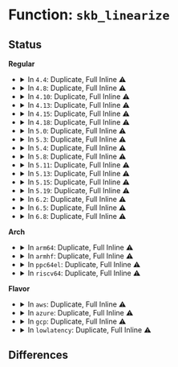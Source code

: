 # Function: <code>skb_linearize</code>

## Status
<b>Regular</b>
<ul>
<li>
<details>
<summary>In <code>4.4</code>: Duplicate, Full Inline ⚠️</summary>

**Collision:** Static Duplication

**Inline:** Full

**Transformation:** False

**Instances:**

```
In drivers/net/xen-netfront.c (ffffffff815fafd0)
Location: include/linux/skbuff.h:2676
Inline: True
Inline callers:
  - drivers/net/xen-netfront.c:xennet_start_xmit
```
```
In net/core/skbuff.c (ffffffff817098a3)
Location: include/linux/skbuff.h:2676
Inline: True
Inline callers:
  - net/core/skbuff.c:skb_pad
```
```
In net/ipv6/ndisc.c (ffffffff817e117e)
Location: include/linux/skbuff.h:2676
Inline: True
Inline callers:
  - net/ipv6/ndisc.c:ndisc_rcv
```
</details>
</li>
<li>
<details>
<summary>In <code>4.8</code>: Duplicate, Full Inline ⚠️</summary>

**Collision:** Static Duplication

**Inline:** Full

**Transformation:** False

**Instances:**

```
In drivers/net/xen-netfront.c (ffffffff8165aeb0)
Location: include/linux/skbuff.h:2819
Inline: True
Inline callers:
  - drivers/net/xen-netfront.c:xennet_start_xmit
```
```
In net/core/skbuff.c (ffffffff81771353)
Location: include/linux/skbuff.h:2819
Inline: True
Inline callers:
  - net/core/skbuff.c:skb_pad
```
```
In net/ipv6/ndisc.c (ffffffff8184fac7)
Location: include/linux/skbuff.h:2819
Inline: True
Inline callers:
  - net/ipv6/ndisc.c:ndisc_rcv
```
</details>
</li>
<li>
<details>
<summary>In <code>4.10</code>: Duplicate, Full Inline ⚠️</summary>

**Collision:** Static Duplication

**Inline:** Full

**Transformation:** False

**Instances:**

```
In drivers/net/xen-netfront.c (ffffffff81688c28)
Location: include/linux/skbuff.h:2857
Inline: True
Inline callers:
  - drivers/net/xen-netfront.c:xennet_start_xmit
```
```
In net/core/skbuff.c (ffffffff8179e473)
Location: include/linux/skbuff.h:2857
Inline: True
Inline callers:
  - net/core/skbuff.c:skb_pad
```
```
In net/ipv6/ndisc.c (ffffffff818819e7)
Location: include/linux/skbuff.h:2857
Inline: True
Inline callers:
  - net/ipv6/ndisc.c:ndisc_rcv
```
</details>
</li>
<li>
<details>
<summary>In <code>4.13</code>: Duplicate, Full Inline ⚠️</summary>

**Collision:** Static Duplication

**Inline:** Full

**Transformation:** False

**Instances:**

```
In drivers/net/xen-netfront.c (ffffffff8169e3eb)
Location: include/linux/skbuff.h:2923
Inline: True
Inline callers:
  - drivers/net/xen-netfront.c:xennet_start_xmit
```
```
In net/core/skbuff.c (ffffffff817bc930)
Location: include/linux/skbuff.h:2923
Inline: True
```
```
In net/core/dev.c (ffffffff817d0a14)
Location: include/linux/skbuff.h:2923
Inline: True
Inline callers:
  - net/core/dev.c:netif_receive_skb_internal
```
```
In net/ipv6/ndisc.c (ffffffff818a7b03)
Location: include/linux/skbuff.h:2923
Inline: True
Inline callers:
  - net/ipv6/ndisc.c:ndisc_rcv
```
</details>
</li>
<li>
<details>
<summary>In <code>4.15</code>: Duplicate, Full Inline ⚠️</summary>

**Collision:** Static Duplication

**Inline:** Full

**Transformation:** False

**Instances:**

```
In drivers/net/xen-netfront.c (ffffffff8170958e)
Location: include/linux/skbuff.h:3022
Inline: True
Inline callers:
  - drivers/net/xen-netfront.c:xennet_start_xmit
```
```
In net/core/skbuff.c (ffffffff818364b0)
Location: include/linux/skbuff.h:3022
Inline: True
```
```
In net/core/dev.c (ffffffff8184a669)
Location: include/linux/skbuff.h:3022
Inline: True
Inline callers:
  - net/core/dev.c:do_xdp_generic
```
```
In net/ipv6/ndisc.c (ffffffff8192a5ad)
Location: include/linux/skbuff.h:3022
Inline: True
Inline callers:
  - net/ipv6/ndisc.c:ndisc_rcv
```
</details>
</li>
<li>
<details>
<summary>In <code>4.18</code>: Duplicate, Full Inline ⚠️</summary>

**Collision:** Static Duplication

**Inline:** Full

**Transformation:** False

**Instances:**

```
In drivers/net/xen-netfront.c (ffffffff8174811a)
Location: include/linux/skbuff.h:3034
Inline: True
Inline callers:
  - drivers/net/xen-netfront.c:xennet_start_xmit
```
```
In net/core/skbuff.c (ffffffff818805a5)
Location: include/linux/skbuff.h:3034
Inline: True
Inline callers:
  - net/core/skbuff.c:__skb_pad
```
```
In net/core/dev.c (ffffffff81894ab9)
Location: include/linux/skbuff.h:3034
Inline: True
```
```
In net/ipv6/ndisc.c (ffffffff81982815)
Location: include/linux/skbuff.h:3034
Inline: True
Inline callers:
  - net/ipv6/ndisc.c:ndisc_rcv
```
</details>
</li>
<li>
<details>
<summary>In <code>5.0</code>: Duplicate, Full Inline ⚠️</summary>

**Collision:** Static Duplication

**Inline:** Full

**Transformation:** False

**Instances:**

```
In drivers/net/xen-netfront.c (ffffffff8176c1e6)
Location: include/linux/skbuff.h:3110
Inline: True
Inline callers:
  - drivers/net/xen-netfront.c:xennet_start_xmit
```
```
In net/core/skbuff.c (ffffffff818a147c)
Location: include/linux/skbuff.h:3110
Inline: True
Inline callers:
  - net/core/skbuff.c:__skb_pad
```
```
In net/core/dev.c (ffffffff818b53b0)
Location: include/linux/skbuff.h:3110
Inline: True
```
```
In net/ipv6/ndisc.c (ffffffff819b8eb5)
Location: include/linux/skbuff.h:3110
Inline: True
Inline callers:
  - net/ipv6/ndisc.c:ndisc_rcv
```
</details>
</li>
<li>
<details>
<summary>In <code>5.3</code>: Duplicate, Full Inline ⚠️</summary>

**Collision:** Static Duplication

**Inline:** Full

**Transformation:** False

**Instances:**

```
In drivers/net/xen-netfront.c (ffffffff817a9ffb)
Location: include/linux/skbuff.h:3197
Inline: True
Inline callers:
  - drivers/net/xen-netfront.c:xennet_start_xmit
```
```
In net/core/skbuff.c (ffffffff818ebe57)
Location: include/linux/skbuff.h:3197
Inline: True
Inline callers:
  - net/core/skbuff.c:__skb_pad
```
```
In net/core/dev.c (ffffffff818faaff)
Location: include/linux/skbuff.h:3197
Inline: True
Inline callers:
  - net/core/dev.c:netif_receive_generic_xdp
```
```
In net/ipv6/ndisc.c (ffffffff81a27926)
Location: include/linux/skbuff.h:3197
Inline: True
Inline callers:
  - net/ipv6/ndisc.c:ndisc_rcv
```
</details>
</li>
<li>
<details>
<summary>In <code>5.4</code>: Duplicate, Full Inline ⚠️</summary>

**Collision:** Static Duplication

**Inline:** Full

**Transformation:** False

**Instances:**

```
In drivers/net/xen-netfront.c (ffffffff817cda63)
Location: include/linux/skbuff.h:3262
Inline: True
Inline callers:
  - drivers/net/xen-netfront.c:xennet_start_xmit
```
```
In net/core/skbuff.c (ffffffff8191df87)
Location: include/linux/skbuff.h:3262
Inline: True
Inline callers:
  - net/core/skbuff.c:__skb_pad
```
```
In net/core/dev.c (ffffffff8192cc23)
Location: include/linux/skbuff.h:3262
Inline: True
Inline callers:
  - net/core/dev.c:netif_receive_generic_xdp
```
```
In net/ipv6/ndisc.c (ffffffff81a5e386)
Location: include/linux/skbuff.h:3262
Inline: True
Inline callers:
  - net/ipv6/ndisc.c:ndisc_rcv
```
</details>
</li>
<li>
<details>
<summary>In <code>5.8</code>: Duplicate, Full Inline ⚠️</summary>

**Collision:** Static Duplication

**Inline:** Full

**Transformation:** False

**Instances:**

```
In drivers/net/xen-netfront.c (ffffffff818995ad)
Location: include/linux/skbuff.h:3286
Inline: True
Inline callers:
  - drivers/net/xen-netfront.c:xennet_start_xmit
```
```
In net/core/skbuff.c (ffffffff819f1627)
Location: include/linux/skbuff.h:3286
Inline: True
Inline callers:
  - net/core/skbuff.c:__skb_pad
```
```
In net/core/dev.c (ffffffff81a06649)
Location: include/linux/skbuff.h:3286
Inline: True
Inline callers:
  - net/core/dev.c:netif_receive_generic_xdp
```
```
In net/ipv6/ndisc.c (ffffffff81b57176)
Location: include/linux/skbuff.h:3286
Inline: True
Inline callers:
  - net/ipv6/ndisc.c:ndisc_rcv
```
</details>
</li>
<li>
<details>
<summary>In <code>5.11</code>: Duplicate, Full Inline ⚠️</summary>

**Collision:** Static Duplication

**Inline:** Full

**Transformation:** False

**Instances:**

```
In drivers/net/xen-netfront.c (ffffffff818a7adf)
Location: include/linux/skbuff.h:3312
Inline: True
Inline callers:
  - drivers/net/xen-netfront.c:xennet_start_xmit
```
```
In net/core/skbuff.c (ffffffff819f0e77)
Location: include/linux/skbuff.h:3312
Inline: True
Inline callers:
  - net/core/skbuff.c:__skb_pad
```
```
In net/core/dev.c (ffffffff81a07bfe)
Location: include/linux/skbuff.h:3312
Inline: True
Inline callers:
  - net/core/dev.c:netif_receive_generic_xdp
```
```
In net/core/skmsg.c (ffffffff81a3e435)
Location: include/linux/skbuff.h:3312
Inline: True
Inline callers:
  - net/core/skmsg.c:sk_psock_skb_ingress_enqueue
```
```
In net/ipv6/ndisc.c (ffffffff81b657e6)
Location: include/linux/skbuff.h:3312
Inline: True
Inline callers:
  - net/ipv6/ndisc.c:ndisc_rcv
```
</details>
</li>
<li>
<details>
<summary>In <code>5.13</code>: Duplicate, Full Inline ⚠️</summary>

**Collision:** Static Duplication

**Inline:** Full

**Transformation:** False

**Instances:**

```
In drivers/net/xen-netfront.c (ffffffff8188b373)
Location: include/linux/skbuff.h:3376
Inline: True
Inline callers:
  - drivers/net/xen-netfront.c:xennet_start_xmit
```
```
In net/core/skbuff.c (ffffffff819d6e97)
Location: include/linux/skbuff.h:3376
Inline: True
Inline callers:
  - net/core/skbuff.c:__skb_pad
```
```
In net/core/dev.c (ffffffff819ea57f)
Location: include/linux/skbuff.h:3376
Inline: True
Inline callers:
  - net/core/dev.c:netif_receive_generic_xdp
```
```
In net/core/selftests.c (ffffffff81a364c8)
Location: include/linux/skbuff.h:3376
Inline: True
Inline callers:
  - net/core/selftests.c:net_test_loopback_validate
```
```
In net/core/skmsg.c (ffffffff81a4cc0a)
Location: include/linux/skbuff.h:3376
Inline: True
Inline callers:
  - net/core/skmsg.c:sk_psock_skb_ingress_enqueue
```
```
In net/ipv6/ndisc.c (ffffffff81b53a96)
Location: include/linux/skbuff.h:3376
Inline: True
Inline callers:
  - net/ipv6/ndisc.c:ndisc_rcv
```
</details>
</li>
<li>
<details>
<summary>In <code>5.15</code>: Duplicate, Full Inline ⚠️</summary>

**Collision:** Static Duplication

**Inline:** Full

**Transformation:** False

**Instances:**

```
In drivers/net/xen-netfront.c (ffffffff8191de6c)
Location: include/linux/skbuff.h:3413
Inline: True
Inline callers:
  - drivers/net/xen-netfront.c:xennet_start_xmit
```
```
In net/core/skbuff.c (ffffffff81a874e7)
Location: include/linux/skbuff.h:3413
Inline: True
Inline callers:
  - net/core/skbuff.c:__skb_pad
```
```
In net/core/dev.c (ffffffff81aa20ed)
Location: include/linux/skbuff.h:3413
Inline: True
```
```
In net/core/selftests.c (ffffffff81aec198)
Location: include/linux/skbuff.h:3413
Inline: True
Inline callers:
  - net/core/selftests.c:net_test_loopback_validate
```
```
In net/core/skmsg.c (ffffffff81b06b0b)
Location: include/linux/skbuff.h:3413
Inline: True
Inline callers:
  - net/core/skmsg.c:sk_psock_skb_ingress_enqueue
```
```
In net/ipv6/ndisc.c (ffffffff81c1afd6)
Location: include/linux/skbuff.h:3413
Inline: True
Inline callers:
  - net/ipv6/ndisc.c:ndisc_rcv
```
</details>
</li>
<li>
<details>
<summary>In <code>5.19</code>: Duplicate, Full Inline ⚠️</summary>

**Collision:** Static Duplication

**Inline:** Full

**Transformation:** False

**Instances:**

```
In drivers/net/xen-netfront.c (ffffffff81a75688)
Location: include/linux/skbuff.h:3782
Inline: True
Inline callers:
  - drivers/net/xen-netfront.c:xennet_start_xmit
```
```
In net/core/skbuff.c (ffffffff81bfbec0)
Location: include/linux/skbuff.h:3782
Inline: True
Inline callers:
  - net/core/skbuff.c:__skb_pad
```
```
In net/core/dev.c (ffffffff81c1a197)
Location: include/linux/skbuff.h:3782
Inline: True
Inline callers:
  - net/core/dev.c:netif_receive_generic_xdp
```
```
In net/core/selftests.c (ffffffff81c6eb49)
Location: include/linux/skbuff.h:3782
Inline: True
Inline callers:
  - net/core/selftests.c:net_test_loopback_validate
```
```
In net/core/skmsg.c (ffffffff81c8b6a4)
Location: include/linux/skbuff.h:3782
Inline: True
Inline callers:
  - net/core/skmsg.c:sk_psock_skb_ingress_enqueue
```
```
In net/ipv6/ndisc.c (ffffffff81db75f5)
Location: include/linux/skbuff.h:3782
Inline: True
Inline callers:
  - net/ipv6/ndisc.c:ndisc_rcv
```
</details>
</li>
<li>
<details>
<summary>In <code>6.2</code>: Duplicate, Full Inline ⚠️</summary>

**Collision:** Static Duplication

**Inline:** Full

**Transformation:** False

**Instances:**

```
In drivers/net/xen-netfront.c (ffffffff81c070ea)
Location: include/linux/skbuff.h:3678
Inline: True
Inline callers:
  - drivers/net/xen-netfront.c:xennet_start_xmit
```
```
In net/core/skbuff.c (ffffffff81dabc10)
Location: include/linux/skbuff.h:3678
Inline: True
Inline callers:
  - net/core/skbuff.c:__skb_pad
```
```
In net/core/dev.c (ffffffff81dcb227)
Location: include/linux/skbuff.h:3678
Inline: True
Inline callers:
  - net/core/dev.c:netif_receive_generic_xdp
```
```
In net/core/selftests.c (ffffffff81e26889)
Location: include/linux/skbuff.h:3678
Inline: True
Inline callers:
  - net/core/selftests.c:net_test_loopback_validate
```
```
In net/core/skmsg.c (ffffffff81e46e14)
Location: include/linux/skbuff.h:3678
Inline: True
Inline callers:
  - net/core/skmsg.c:sk_psock_skb_ingress_enqueue
```
```
In net/ipv6/ndisc.c (ffffffff81f872e5)
Location: include/linux/skbuff.h:3678
Inline: True
Inline callers:
  - net/ipv6/ndisc.c:ndisc_rcv
```
</details>
</li>
<li>
<details>
<summary>In <code>6.5</code>: Duplicate, Full Inline ⚠️</summary>

**Collision:** Static Duplication

**Inline:** Full

**Transformation:** False

**Instances:**

```
In drivers/net/xen-netfront.c (ffffffff81c6c7c0)
Location: include/linux/skbuff.h:3712
Inline: True
Inline callers:
  - drivers/net/xen-netfront.c:xennet_start_xmit
```
```
In net/core/skbuff.c (ffffffff81e1b710)
Location: include/linux/skbuff.h:3712
Inline: True
Inline callers:
  - net/core/skbuff.c:__skb_pad
```
```
In net/core/dev.c (ffffffff81e3bdb7)
Location: include/linux/skbuff.h:3712
Inline: True
Inline callers:
  - net/core/dev.c:netif_receive_generic_xdp
```
```
In net/core/selftests.c (ffffffff81e9be29)
Location: include/linux/skbuff.h:3712
Inline: True
Inline callers:
  - net/core/selftests.c:net_test_loopback_validate
```
```
In net/core/skmsg.c (ffffffff81ea1d74)
Location: include/linux/skbuff.h:3712
Inline: True
Inline callers:
  - net/core/skmsg.c:sk_psock_skb_ingress_enqueue
```
```
In net/ipv6/ndisc.c (ffffffff81fe761b)
Location: include/linux/skbuff.h:3712
Inline: True
Inline callers:
  - net/ipv6/ndisc.c:ndisc_rcv
```
</details>
</li>
<li>
<details>
<summary>In <code>6.8</code>: Duplicate, Full Inline ⚠️</summary>

**Collision:** Static Duplication

**Inline:** Full

**Transformation:** False

**Instances:**

```
In drivers/net/xen-netfront.c (ffffffff81d21163)
Location: include/linux/skbuff.h:3740
Inline: True
Inline callers:
  - drivers/net/xen-netfront.c:xennet_start_xmit
```
```
In net/core/skbuff.c (ffffffff81ed8cd0)
Location: include/linux/skbuff.h:3740
Inline: True
Inline callers:
  - net/core/skbuff.c:__skb_pad
```
```
In net/core/dev.c (ffffffff81efa2f7)
Location: include/linux/skbuff.h:3740
Inline: True
Inline callers:
  - net/core/dev.c:netif_receive_generic_xdp
```
```
In net/core/selftests.c (ffffffff81f5e589)
Location: include/linux/skbuff.h:3740
Inline: True
Inline callers:
  - net/core/selftests.c:net_test_loopback_validate
```
```
In net/core/skmsg.c (ffffffff81f64344)
Location: include/linux/skbuff.h:3740
Inline: True
Inline callers:
  - net/core/skmsg.c:sk_psock_skb_ingress_enqueue
```
```
In net/ipv6/ndisc.c (ffffffff820b547b)
Location: include/linux/skbuff.h:3740
Inline: True
Inline callers:
  - net/ipv6/ndisc.c:ndisc_rcv
```
</details>
</li>
</ul>
<b>Arch</b>
<ul>
<li>
<details>
<summary>In <code>arm64</code>: Duplicate, Full Inline ⚠️</summary>

**Collision:** Static Duplication

**Inline:** Full

**Transformation:** False

**Instances:**

```
In drivers/net/xen-netfront.c (ffff800010a097a4)
Location: include/linux/skbuff.h:3262
Inline: True
Inline callers:
  - drivers/net/xen-netfront.c:xennet_start_xmit
```
```
In net/core/skbuff.c (ffff800010bb86b4)
Location: include/linux/skbuff.h:3262
Inline: True
Inline callers:
  - net/core/skbuff.c:__skb_pad
```
```
In net/core/dev.c (ffff800010bcf548)
Location: include/linux/skbuff.h:3262
Inline: True
Inline callers:
  - net/core/dev.c:netif_receive_generic_xdp
```
```
In net/ipv6/ndisc.c (ffff800010d233c4)
Location: include/linux/skbuff.h:3262
Inline: True
Inline callers:
  - net/ipv6/ndisc.c:ndisc_rcv
```
</details>
</li>
<li>
<details>
<summary>In <code>armhf</code>: Duplicate, Full Inline ⚠️</summary>

**Collision:** Static Duplication

**Inline:** Full

**Transformation:** False

**Instances:**

```
In net/core/skbuff.c (c0cd51c8)
Location: include/linux/skbuff.h:3262
Inline: True
Inline callers:
  - net/core/skbuff.c:__skb_pad
```
```
In net/core/dev.c (c0ce5908)
Location: include/linux/skbuff.h:3262
Inline: True
Inline callers:
  - net/core/dev.c:netif_receive_generic_xdp
```
```
In net/ipv6/ndisc.c (c0e27a0c)
Location: include/linux/skbuff.h:3262
Inline: True
Inline callers:
  - net/ipv6/ndisc.c:ndisc_rcv
```
</details>
</li>
<li>
<details>
<summary>In <code>ppc64el</code>: Duplicate, Full Inline ⚠️</summary>

**Collision:** Static Duplication

**Inline:** Full

**Transformation:** False

**Instances:**

```
In net/core/skbuff.c (c000000000c907ac)
Location: include/linux/skbuff.h:3262
Inline: True
Inline callers:
  - net/core/skbuff.c:__skb_pad
```
```
In net/core/dev.c (c000000000ca6344)
Location: include/linux/skbuff.h:3262
Inline: True
Inline callers:
  - net/core/dev.c:netif_receive_generic_xdp
```
```
In net/ipv6/ndisc.c (c000000000e53354)
Location: include/linux/skbuff.h:3262
Inline: True
Inline callers:
  - net/ipv6/ndisc.c:ndisc_rcv
```
</details>
</li>
<li>
<details>
<summary>In <code>riscv64</code>: Duplicate, Full Inline ⚠️</summary>

**Collision:** Static Duplication

**Inline:** Full

**Transformation:** False

**Instances:**

```
In net/core/skbuff.c (ffffffe000747e82)
Location: include/linux/skbuff.h:3262
Inline: True
Inline callers:
  - net/core/skbuff.c:__skb_pad
```
```
In net/core/dev.c (ffffffe000755a5c)
Location: include/linux/skbuff.h:3262
Inline: True
Inline callers:
  - net/core/dev.c:netif_receive_generic_xdp
```
```
In net/ipv6/ndisc.c (ffffffe000864d56)
Location: include/linux/skbuff.h:3262
Inline: True
Inline callers:
  - net/ipv6/ndisc.c:ndisc_rcv
```
</details>
</li>
</ul>
<b>Flavor</b>
<ul>
<li>
<details>
<summary>In <code>aws</code>: Duplicate, Full Inline ⚠️</summary>

**Collision:** Static Duplication

**Inline:** Full

**Transformation:** False

**Instances:**

```
In drivers/net/xen-netfront.c (ffffffff81792683)
Location: include/linux/skbuff.h:3262
Inline: True
Inline callers:
  - drivers/net/xen-netfront.c:xennet_start_xmit
```
```
In net/core/skbuff.c (ffffffff818bdf87)
Location: include/linux/skbuff.h:3262
Inline: True
Inline callers:
  - net/core/skbuff.c:__skb_pad
```
```
In net/core/dev.c (ffffffff818ccc23)
Location: include/linux/skbuff.h:3262
Inline: True
Inline callers:
  - net/core/dev.c:netif_receive_generic_xdp
```
```
In net/ipv6/ndisc.c (ffffffff819fda16)
Location: include/linux/skbuff.h:3262
Inline: True
Inline callers:
  - net/ipv6/ndisc.c:ndisc_rcv
```
</details>
</li>
<li>
<details>
<summary>In <code>azure</code>: Duplicate, Full Inline ⚠️</summary>

**Collision:** Static Duplication

**Inline:** Full

**Transformation:** False

**Instances:**

```
In net/core/skbuff.c (ffffffff81877ec7)
Location: include/linux/skbuff.h:3262
Inline: True
Inline callers:
  - net/core/skbuff.c:__skb_pad
```
```
In net/core/dev.c (ffffffff81886cb3)
Location: include/linux/skbuff.h:3262
Inline: True
Inline callers:
  - net/core/dev.c:netif_receive_generic_xdp
```
```
In net/ipv6/ndisc.c (ffffffff819ba7d6)
Location: include/linux/skbuff.h:3262
Inline: True
Inline callers:
  - net/ipv6/ndisc.c:ndisc_rcv
```
</details>
</li>
<li>
<details>
<summary>In <code>gcp</code>: Duplicate, Full Inline ⚠️</summary>

**Collision:** Static Duplication

**Inline:** Full

**Transformation:** False

**Instances:**

```
In drivers/net/xen-netfront.c (ffffffff817c28e3)
Location: include/linux/skbuff.h:3262
Inline: True
Inline callers:
  - drivers/net/xen-netfront.c:xennet_start_xmit
```
```
In net/core/skbuff.c (ffffffff8190ef87)
Location: include/linux/skbuff.h:3262
Inline: True
Inline callers:
  - net/core/skbuff.c:__skb_pad
```
```
In net/core/dev.c (ffffffff8191dc23)
Location: include/linux/skbuff.h:3262
Inline: True
Inline callers:
  - net/core/dev.c:netif_receive_generic_xdp
```
```
In net/ipv6/ndisc.c (ffffffff81a68496)
Location: include/linux/skbuff.h:3262
Inline: True
Inline callers:
  - net/ipv6/ndisc.c:ndisc_rcv
```
</details>
</li>
<li>
<details>
<summary>In <code>lowlatency</code>: Duplicate, Full Inline ⚠️</summary>

**Collision:** Static Duplication

**Inline:** Full

**Transformation:** False

**Instances:**

```
In drivers/net/xen-netfront.c (ffffffff817dcba3)
Location: include/linux/skbuff.h:3262
Inline: True
Inline callers:
  - drivers/net/xen-netfront.c:xennet_start_xmit
```
```
In net/core/skbuff.c (ffffffff819300b7)
Location: include/linux/skbuff.h:3262
Inline: True
Inline callers:
  - net/core/skbuff.c:__skb_pad
```
```
In net/core/dev.c (ffffffff8193f293)
Location: include/linux/skbuff.h:3262
Inline: True
Inline callers:
  - net/core/dev.c:netif_receive_generic_xdp
```
```
In net/ipv6/ndisc.c (ffffffff81a74a86)
Location: include/linux/skbuff.h:3262
Inline: True
Inline callers:
  - net/ipv6/ndisc.c:ndisc_rcv
```
</details>
</li>
</ul>

## Differences
